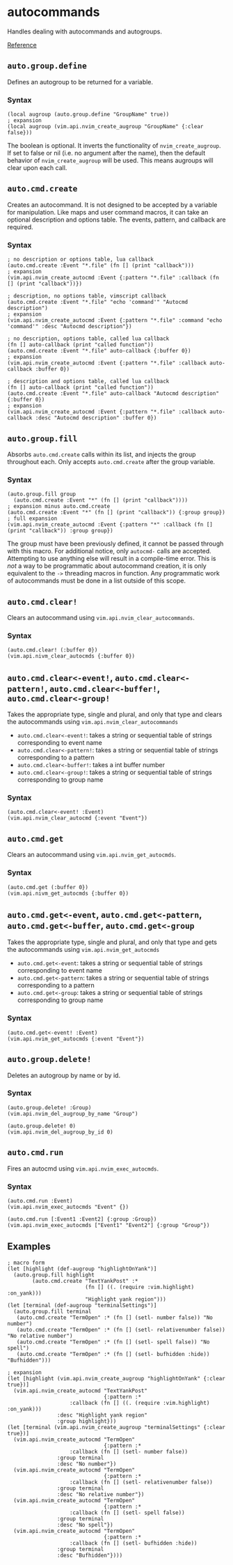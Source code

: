 # autocommands
Handles dealing with autocommands and autogroups.


[Reference](../reference/fnl/nvim-anisole/macros/autocmds.md)

## `auto.group.define`
Defines an autogroup to be returned for a variable.

### Syntax
```fennel
(local augroup (auto.group.define "GroupName" true))
; expansion
(local augroup (vim.api.nvim_create_augroup "GroupName" {:clear false}))
```
The boolean is optional. It inverts the functionality of `nvim_create_augroup`. If set to false or nil (i.e. no argument after the name), then the default behavior of `nvim_create_augroup` will be used. This means augroups will clear upon each call.

## `auto.cmd.create`
Creates an autocommand. It is not designed to be accepted by a variable for manipulation. Like maps and user command macros, it can take an optional description and options table. The events, pattern, and callback are required.

### Syntax
```fennel
; no description or options table, lua callback
(auto.cmd.create :Event "*.file" (fn [] (print "callback")))
; expansion
(vim.api.nvim_create_autocmd :Event {:pattern "*.file" :callback (fn [] (print "callback"))})

; description, no options table, vimscript callback
(auto.cmd.create :Event "*.file" "echo 'command'" "Autocmd description")
; expansion
(vim.api.nvim_create_autocmd :Event {:pattern "*.file" :command "echo 'command'" :desc "Autocmd description"})

; no description, options table, called lua callback
(fn [] auto-callback (print "called function"))
(auto.cmd.create :Event "*.file" auto-callback {:buffer 0})
; expansion
(vim.api.nvim_create_autocmd :Event {:pattern "*.file" :callback auto-callback :buffer 0})

; description and options table, called lua callback
(fn [] auto-callback (print "called function"))
(auto.cmd.create :Event "*.file" auto-callback "Autocmd description" {:buffer 0})
; expansion
(vim.api.nvim_create_autocmd :Event {:pattern "*.file" :callback auto-callback :desc "Autocmd description" :buffer 0})
```

## `auto.group.fill`
Absorbs `auto.cmd.create` calls within its list, and injects the group throughout each. Only accepts `auto.cmd.create` after the group variable.

### Syntax
```fennel
(auto.group.fill group
  (auto.cmd.create :Event "*" (fn [] (print "callback"))))
; expansion minus auto.cmd.create
(auto.cmd.create :Event "*" (fn [] (print "callback")) {:group group})
; full expansion
(vim.api.nvim_create_autocmd :Event {:pattern "*" :callback (fn [] (print "callback")) :group group})
```

The group must have been previously defined, it cannot be passed through with this macro. For additional notice, only `autocmd-` calls are accepted. Attempting to use anything else will result in a compile-time error. This is *not* a way to be programmatic about autocommand creation, it is only equivalent to the `->` threading macros in function. Any programmatic work of autocommands must be done in a list outside of this scope.

## `auto.cmd.clear!`
Clears an autocommand using `vim.api.nvim_clear_autocommands`.

### Syntax
```fennel
(auto.cmd.clear! (:buffer 0})
(vim.api.nivm_clear_autocmds {:buffer 0})
```

## `auto.cmd.clear<-event!`, `auto.cmd.clear<-pattern!`, `auto.cmd.clear<-buffer!`, `auto.cmd.clear<-group!`
Takes the appropriate type, single and plural, and only that type and clears the autocommands using `vim.api.nvim_clear_autocommands`

- `auto.cmd.clear<-event!`: takes a string or sequential table of strings corresponding to event name
- `auto.cmd.clear<-pattern!`: takes a string or sequential table of strings corresponding to a pattern
- `auto.cmd.clear<-buffer!`: takes a int buffer number
- `auto.cmd.clear<-group!`: takes a string or sequential table of strings corresponding to group name

### Syntax
```fennel
(auto.cmd.clear<-event! :Event)
(vim.api.nvim_clear_autocmd {:event "Event"})
```

## `auto.cmd.get`
Clears an autocommand using `vim.api.nvim_get_autocmds`.

### Syntax
```fennel
(auto.cmd.get (:buffer 0})
(vim.api.nivm_get_autocmds {:buffer 0})
```

## `auto.cmd.get<-event`, `auto.cmd.get<-pattern`, `auto.cmd.get<-buffer`, `auto.cmd.get<-group`
Takes the appropriate type, single and plural, and only that type and gets the autocommands using `vim.api.nvim_get_autocmds`

- `auto.cmd.get<-event`: takes a string or sequential table of strings corresponding to event name
- `auto.cmd.get<-pattern`: takes a string or sequential table of strings corresponding to a pattern
- `auto.cmd.get<-group`: takes a string or sequential table of strings corresponding to group name

### Syntax
```fennel
(auto.cmd.get<-event! :Event)
(vim.api.nvim_get_autocmds {:event "Event"})
```

## `auto.group.delete!`
Deletes an autogroup by name or by id.

### Syntax
```fennel
(auto.group.delete! :Group)
(vim.api.nvim_del_augroup_by_name "Group")

(auto.group.delete! 0)
(vim.api.nvim_del_augroup_by_id 0)
```

## `auto.cmd.run`
Fires an autocmd using `vim.api.nvim_exec_autocmds`.

### Syntax
```fennel
(auto.cmd.run :Event)
(vim.api.nvim_exec_autocmds "Event" {})

(auto.cmd.run [:Event1 :Event2] {:group :Group})
(vim.api.nvim_exec_autocmds ["Event1" "Event2"] {:group "Group"})
```

## Examples
```fennel
; macro form
(let [highlight (def-augroup "highlightOnYank")]
  (auto.group.fill highlight
        (auto.cmd.create "TextYankPost" :* 
                         (fn [] ((. (require :vim.highlight) :on_yank)))
                         "Highlight yank region")))
(let [terminal (def-augroup "terminalSettings")]
  (auto.group.fill terminal
   (auto.cmd.create "TermOpen" :* (fn [] (setl- number false)) "No number")
   (auto.cmd.create "TermOpen" :* (fn [] (setl- relativenumber false)) "No relative number")
   (auto.cmd.create "TermOpen" :* (fn [] (setl- spell false)) "No spell")
   (auto.cmd.create "TermOpen" :* (fn [] (setl- bufhidden :hide)) "Bufhidden")))

; expansion
(let [highlight (vim.api.nvim_create_augroup "highlightOnYank" {:clear true})]
  (vim.api.nvim_create_autocmd "TextYankPost"
                               {:pattern :*
			        :callback (fn [] ((. (require :vim.highlight) :on_yank)))
				:desc "Highlight yank region"
				:group highlight}))
(let [terminal (vim.api.nvim_create_augroup "terminalSettings" {:clear true})]
  (vim.api.nvim_create_autocmd "TermOpen" 
                               {:pattern :* 
			        :callback (fn [] (setl- number false))
				:group terminal
				:desc "No number"})
  (vim.api.nvim_create_autocmd "TermOpen" 
                               {:pattern :* 
			        :callback (fn [] (setl- relativenumber false)) 
				:group terminal
				:desc "No relative number"})
  (vim.api.nvim_create_autocmd "TermOpen" 
                               {:pattern :* 
			        :callback (fn [] (setl- spell false)) 
				:group terminal
				:desc "No spell"})
  (vim.api.nvim_create_autocmd "TermOpen" 
                               {:pattern :* 
			        :callback (fn [] (setl- bufhidden :hide)) 
				:group terminal
				:desc "Bufhidden"})))
```
